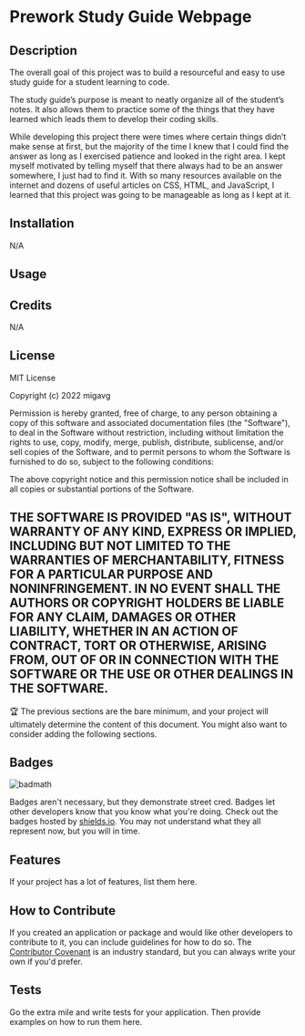 # Prework Study Guide Webpage

## Description

The overall goal of this project was to build a resourceful and easy to use study guide for a student learning to code.

The study guide’s purpose is meant to neatly organize all of the student’s notes. It also allows them to practice some of the things that they have learned which leads them to develop their coding skills.

While developing this project there were times where certain things didn’t make sense at first, but the majority of the time I knew that I could find the answer as long as I exercised patience and looked in the right area. I kept myself motivated by telling myself that there always had to be an answer somewhere, I just had to find it. With so many resources available on the internet and dozens of useful articles on CSS, HTML, and JavaScript, I learned that this project was going to be manageable as long as I kept at it.




## Installation

N/A

## Usage



## Credits

N/A

## License

MIT License

Copyright (c) 2022 migavg

Permission is hereby granted, free of charge, to any person obtaining a copy
of this software and associated documentation files (the "Software"), to deal
in the Software without restriction, including without limitation the rights
to use, copy, modify, merge, publish, distribute, sublicense, and/or sell
copies of the Software, and to permit persons to whom the Software is
furnished to do so, subject to the following conditions:

The above copyright notice and this permission notice shall be included in all
copies or substantial portions of the Software.

THE SOFTWARE IS PROVIDED "AS IS", WITHOUT WARRANTY OF ANY KIND, EXPRESS OR
IMPLIED, INCLUDING BUT NOT LIMITED TO THE WARRANTIES OF MERCHANTABILITY,
FITNESS FOR A PARTICULAR PURPOSE AND NONINFRINGEMENT. IN NO EVENT SHALL THE
AUTHORS OR COPYRIGHT HOLDERS BE LIABLE FOR ANY CLAIM, DAMAGES OR OTHER
LIABILITY, WHETHER IN AN ACTION OF CONTRACT, TORT OR OTHERWISE, ARISING FROM,
OUT OF OR IN CONNECTION WITH THE SOFTWARE OR THE USE OR OTHER DEALINGS IN THE
SOFTWARE.
---

🏆 The previous sections are the bare minimum, and your project will ultimately determine the content of this document. You might also want to consider adding the following sections.

## Badges

![badmath](https://img.shields.io/github/languages/top/nielsenjared/badmath)

Badges aren't necessary, but they demonstrate street cred. Badges let other developers know that you know what you're doing. Check out the badges hosted by [shields.io](https://shields.io/). You may not understand what they all represent now, but you will in time.

## Features

If your project has a lot of features, list them here.

## How to Contribute

If you created an application or package and would like other developers to contribute to it, you can include guidelines for how to do so. The [Contributor Covenant](https://www.contributor-covenant.org/) is an industry standard, but you can always write your own if you'd prefer.

## Tests

Go the extra mile and write tests for your application. Then provide examples on how to run them here.
